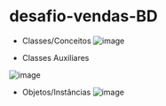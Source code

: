 # desafio-vendas-BD

- Classes/Conceitos 
![image](https://user-images.githubusercontent.com/93017964/184138991-b590f2fe-c694-4bec-8526-549006dd14b1.png)

- Classes Auxiliares

![image](https://user-images.githubusercontent.com/93017964/184139049-7a2f3832-398e-4536-b0fd-549f71eaea2e.png)

- Objetos/Instâncias
![image](https://user-images.githubusercontent.com/93017964/184337996-d0d6a1e8-d483-4153-8627-aeb160f3f315.png)
